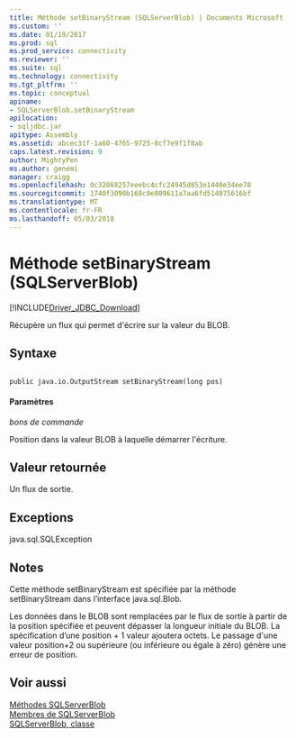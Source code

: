 ```yaml
---
title: Méthode setBinaryStream (SQLServerBlob) | Documents Microsoft
ms.custom: ''
ms.date: 01/19/2017
ms.prod: sql
ms.prod_service: connectivity
ms.reviewer: ''
ms.suite: sql
ms.technology: connectivity
ms.tgt_pltfrm: ''
ms.topic: conceptual
apiname:
- SQLServerBlob.setBinaryStream
apilocation:
- sqljdbc.jar
apitype: Assembly
ms.assetid: abcec31f-1a60-4765-9725-8cf7e9f1f8ab
caps.latest.revision: 9
author: MightyPen
ms.author: genemi
manager: craigg
ms.openlocfilehash: 0c32868257eeebc4cfc24945d853e1440e34ee78
ms.sourcegitcommit: 1740f3090b168c0e809611a7aa6fd514075616bf
ms.translationtype: MT
ms.contentlocale: fr-FR
ms.lasthandoff: 05/03/2018
---
```

# <a name="setbinarystream-method-sqlserverblob"></a>Méthode setBinaryStream (SQLServerBlob)
[!INCLUDE[Driver_JDBC_Download](../../../includes/driver_jdbc_download.md)]

  Récupère un flux qui permet d'écrire sur la valeur du BLOB.  
  
## <a name="syntax"></a>Syntaxe  
  
```  
  
public java.io.OutputStream setBinaryStream(long pos)  
```  
  
#### <a name="parameters"></a>Paramètres  
 *bons de commande*  
  
 Position dans la valeur BLOB à laquelle démarrer l'écriture.  
  
## <a name="return-value"></a>Valeur retournée  
 Un flux de sortie.  
  
## <a name="exceptions"></a>Exceptions  
 java.sql.SQLException  
  
## <a name="remarks"></a>Notes  
 Cette méthode setBinaryStream est spécifiée par la méthode setBinaryStream dans l’interface java.sql.Blob.  
  
 Les données dans le BLOB sont remplacées par le flux de sortie à partir de la position spécifiée et peuvent dépasser la longueur initiale du BLOB. La spécification d’une position + 1 valeur ajoutera octets. Le passage d'une valeur position+2 ou supérieure (ou inférieure ou égale à zéro) génère une erreur de position.  
  
## <a name="see-also"></a>Voir aussi  
 [Méthodes SQLServerBlob](../../../connect/jdbc/reference/sqlserverblob-methods.md)   
 [Membres de SQLServerBlob](../../../connect/jdbc/reference/sqlserverblob-members.md)   
 [SQLServerBlob, classe](../../../connect/jdbc/reference/sqlserverblob-class.md)  
  
  
